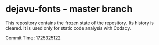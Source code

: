 # dejavu-fonts - master branch

This repository contains the frozen state of the repository.
Its history is cleared. It is used only for static code
analysis with Codacy.

Commit Time: 1725325122